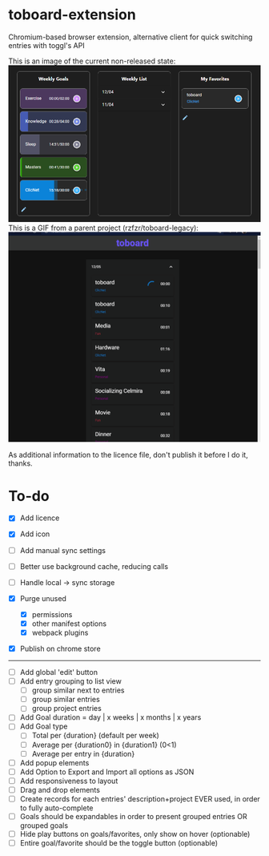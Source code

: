 # toboard-extension
Chromium-based browser extension, alternative client for quick switching entries with toggl's API

This is an image of the current non-released state:
![dashboard](https://github.com/rzfzr/toboard-extension/blob/main/media/newtab.png)
This is a GIF from a parent project (rzfzr/toboard-legacy):
![dashboard](https://github.com/rzfzr/toboard-legacy/blob/main/screenshots/toboard.gif)

As additional information to the licence file, don't publish it before I do it, thanks.
# To-do

- [x] Add licence
- [x] Add icon
- [ ] Add manual sync settings 

- [ ] Better use background cache, reducing calls
- [ ] Handle local -> sync storage

- [x] Purge unused 
    - [x] permissions
    - [X] other manifest options
    - [x] webpack plugins

- [x] Publish on chrome store
---
- [ ] Add global 'edit' button
- [ ] Add entry grouping to list view
    - [ ] group similar next to entries
    - [ ] group similar entries
    - [ ] group project entries

- [ ] Add Goal duration = day | x weeks | x months | x years
- [ ] Add Goal type
    - [ ] Total per {duration} (default per week)
    - [ ] Average per {duration0} in {duration1} (0<1)
    - [ ] Average per entry in {duration}

- [ ] Add popup elements
- [ ] Add Option to Export and Import all options as JSON
- [ ] Add responsiveness to layout
- [ ] Drag and drop elements
- [ ] Create records for each entries' description+project EVER used, in order to fully auto-complete
- [ ] Goals should be expandables in order to present grouped entries OR grouped goals
- [ ] Hide play buttons on goals/favorites, only show on hover (optionable)
- [ ] Entire goal/favorite should be the toggle button (optionable) 